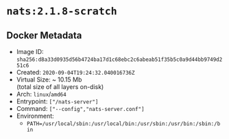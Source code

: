 # `nats:2.1.8-scratch`

## Docker Metadata

- Image ID: `sha256:d8a33d0935d56b4724ba17d1c68ebc2c6abeab51f35b5c0a9d44bb9749d251c6`
- Created: `2020-09-04T19:24:32.040016736Z`
- Virtual Size: ~ 10.15 Mb  
  (total size of all layers on-disk)
- Arch: `linux`/`amd64`
- Entrypoint: `["/nats-server"]`
- Command: `["--config","nats-server.conf"]`
- Environment:
  - `PATH=/usr/local/sbin:/usr/local/bin:/usr/sbin:/usr/bin:/sbin:/bin`
